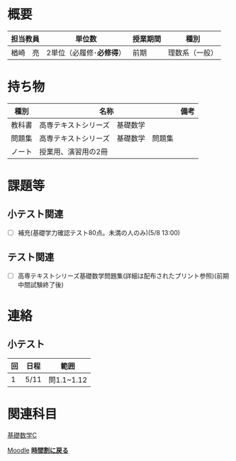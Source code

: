 # 概要
| 担当教員 | 単位数 | 授業期間 | 種別 |
| --- | --- | --- | --- |
| 楢崎　亮 | 2単位（必履修･**必修得**） | 前期 | 理数系（一般） |


# 持ち物
| 種別 | 名称 | 備考 |
| --- | --- | ---|
| 教科書 | 高専テキストシリーズ　基礎数学 |  |
| 問題集 | 高専テキストシリーズ　基礎数学　問題集 |  |
| ノート | 授業用、演習用の2冊 |  |

# 課題等
## 小テスト関連
- [ ] 補充(基礎学力確認テスト80点。未満の人のみ)(5/8 13:00)
## テスト関連
- [ ] 高専テキストシリーズ基礎数学問題集(詳細は配布されたプリント参照)(前期中間試験終了後)
# 連絡
## 小テスト
| 回 | 日程 | 範囲 |
| --- | --- | --- |
| 1| 5/11 | 問1.1~1.12 |

# 関連科目
[基礎数学C](basic_math_c.md) 

[Moodle](https://moodle.edu.osaka-pct.ac.jp/moodle/login/index.php)
[**時間割に戻る**](../timetable.md)
